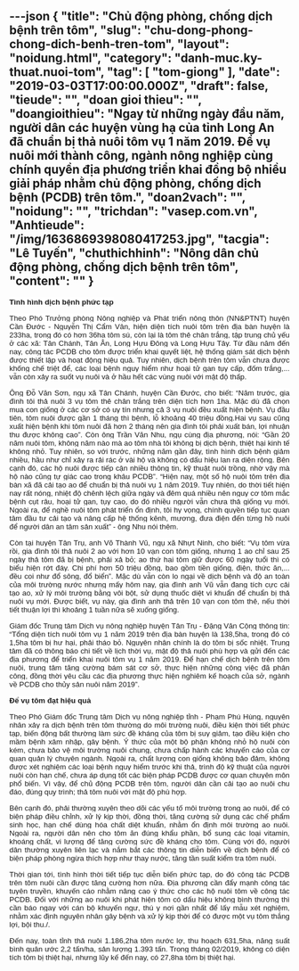 ---json
{
    "title": "Chủ động phòng, chống dịch bệnh trên tôm",
    "slug": "chu-dong-phong-chong-dich-benh-tren-tom",
    "layout": "noidung.html",
    "category": "danh-muc.ky-thuat.nuoi-tom",
    "tag": [
        "tom-giong"
    ],
    "date": "2019-03-03T17:00:00.000Z",
    "draft": false,
    "tieude": "",
    "doan gioi thieu": "",
    "doangioithieu": "Ngay từ những ngày đầu năm, người dân các huyện vùng hạ của tỉnh Long An đã chuẩn bị thả nuôi tôm vụ 1 năm 2019. Để vụ nuôi mới thành công, ngành nông nghiệp cùng chính quyền địa phương triển khai đồng bộ nhiều giải pháp nhằm chủ động phòng, chống dịch bệnh (PCDB) trên tôm.",
    "doan2vach": "",
    "noidung": "",
    "trichdan": "vasep.com.vn",
    "Anhtieude": "/img/1636869398080417253.jpg",
    "tacgia": "Lê Tuyến",
    "chuthichhinh": "Nông dân chủ động phòng, chống dịch bệnh trên tôm",
    "__content__": ""
}
---
<p style="margin-left:0cm; margin-right:0cm; text-align:justify"><span style="font-size:13px"><span style="background-color:white"><span style="color:#1b1b1b"><span style="font-family:Arial"><strong><span style="font-size:10pt">T&igrave;nh h&igrave;nh dịch bệnh phức tạp</span></strong></span></span></span></span></p>

<p style="margin-left:0cm; margin-right:0cm; text-align:justify"><span style="font-size:13px"><span style="background-color:white"><span style="color:#1b1b1b"><span style="font-family:Arial"><span style="font-size:10pt">Theo Ph&oacute; Trưởng ph&ograve;ng N&ocirc;ng nghiệp v&agrave; Ph&aacute;t triển n&ocirc;ng th&ocirc;n (NN&amp;PTNT) huyện Cần Đước - Nguyễn Thị Cẩm V&acirc;n, hiện diện t&iacute;ch nu&ocirc;i t&ocirc;m tr&ecirc;n địa b&agrave;n huyện l&agrave; 233ha, trong đ&oacute; c&oacute; hơn 36ha t&ocirc;m s&uacute;, c&ograve;n lại l&agrave; t&ocirc;m thẻ ch&acirc;n trắng, tập trung chủ yếu ở c&aacute;c x&atilde;: T&acirc;n Ch&aacute;nh, T&acirc;n &Acirc;n, Long Hựu Đ&ocirc;ng v&agrave; Long Hựu T&acirc;y. Từ đầu năm đến nay, c&ocirc;ng t&aacute;c PCDB cho t&ocirc;m được triển khai quyết liệt, hệ thống gi&aacute;m s&aacute;t dịch bệnh được thiết lập v&agrave; hoạt động hiệu quả. Tuy nhi&ecirc;n, dịch bệnh tr&ecirc;n t&ocirc;m vẫn chưa được khống chế triệt để, c&aacute;c loại bệnh nguy hiểm như hoại tử gan tụy cấp, đốm trắng,... vẫn c&ograve;n xảy ra suốt vụ nu&ocirc;i v&agrave; ở hầu hết c&aacute;c v&ugrave;ng nu&ocirc;i với mật độ thấp.</span></span></span></span></span></p>

<p style="margin-left:0cm; margin-right:0cm; text-align:justify"><span style="font-size:13px"><span style="background-color:white"><span style="color:#1b1b1b"><span style="font-family:Arial"><span style="font-size:10pt">&Ocirc;ng Đỗ Văn Sơn, ngụ x&atilde; T&acirc;n Ch&aacute;nh, huyện Cần Đước, cho biết: &ldquo;Năm trước, gia đ&igrave;nh t&ocirc;i thả nu&ocirc;i 3 vụ t&ocirc;m thẻ ch&acirc;n trắng tr&ecirc;n diện t&iacute;ch hơn 1ha. Mặc d&ugrave; đ&atilde; chọn mua con giống ở c&aacute;c cơ sở c&oacute; uy t&iacute;n nhưng cả 3 vụ nu&ocirc;i đều xuất hiện bệnh. Vụ đầu ti&ecirc;n, t&ocirc;m nu&ocirc;i được gần 1 th&aacute;ng th&igrave; bệnh, lỗ khoảng 40 triệu đồng.Hai vụ sau cũng xuất hiện bệnh khi t&ocirc;m nu&ocirc;i đ&atilde; hơn 2 th&aacute;ng n&ecirc;n gia đ&igrave;nh t&ocirc;i phải xuất b&aacute;n, lợi nhuận thu được kh&ocirc;ng cao&rdquo;. C&ograve;n &ocirc;ng Trần Văn Nhu, ngụ c&ugrave;ng địa phương, n&oacute;i: &ldquo;Gần 20 năm nu&ocirc;i t&ocirc;m, kh&ocirc;ng năm n&agrave;o m&agrave; ao t&ocirc;m nh&agrave; t&ocirc;i kh&ocirc;ng bị dịch bệnh, thiệt hại kinh tế kh&ocirc;ng nhỏ. Tuy nhi&ecirc;n, so với trước, những năm gần đ&acirc;y, t&igrave;nh h&igrave;nh dịch bệnh giảm nhiều, hầu như chỉ xảy ra rải r&aacute;c ở v&agrave;i hộ v&agrave; kh&ocirc;ng c&oacute; dấu hiệu lan ra diện rộng. B&ecirc;n cạnh đ&oacute;, c&aacute;c hộ nu&ocirc;i được tiếp cận nhiều th&ocirc;ng tin, kỹ thuật nu&ocirc;i trồng, nhờ vậy m&agrave; hộ n&agrave;o cũng tự gi&aacute;c cao trong kh&acirc;u PCDB&rdquo;. &ldquo;Hiện nay, một số hộ nu&ocirc;i t&ocirc;m tr&ecirc;n địa b&agrave;n x&atilde; đ&atilde; cải tạo ao để chuẩn bị thả nu&ocirc;i vụ 1 năm 2019. Tuy nhi&ecirc;n, do thời tiết hiện nay rất n&oacute;ng, nhiệt độ ch&ecirc;nh lệch giữa ng&agrave;y v&agrave; đ&ecirc;m qu&aacute; nhiều n&ecirc;n nguy cơ t&ocirc;m mắc bệnh cụt r&acirc;u, hoại tử gan, tụy cao, do đ&oacute; nhiều người vẫn chưa thả giống vụ mới. Ngo&agrave;i ra, để nghề nu&ocirc;i t&ocirc;m ph&aacute;t triển ổn định, t&ocirc;i hy vọng, ch&iacute;nh quyền tiếp tục quan t&acirc;m đầu tư cải tạo v&agrave; n&acirc;ng cấp hệ thống k&ecirc;nh, mương, đưa điện đến từng hồ nu&ocirc;i để người d&acirc;n an t&acirc;m sản xuất&rdquo; - &ocirc;ng Nhu n&oacute;i th&ecirc;m.</span></span></span></span></span></p>

<p style="margin-left:0cm; margin-right:0cm; text-align:justify"><span style="font-size:13px"><span style="background-color:white"><span style="color:#1b1b1b"><span style="font-family:Arial"><span style="font-size:10pt">C&ograve;n tại huyện T&acirc;n Trụ, anh V&otilde; Th&agrave;nh Vũ, ngụ x&atilde; Nhựt Ninh, cho biết: &ldquo;Vụ t&ocirc;m vừa rồi, gia đ&igrave;nh t&ocirc;i thả nu&ocirc;i 2 ao với hơn 10 vạn con t&ocirc;m giống, nhưng 1 ao chỉ sau 25 ng&agrave;y thả t&ocirc;m đ&atilde; bị bệnh, phải xả bỏ; ao thứ hai t&ocirc;m giữ được 60 ng&agrave;y tuổi th&igrave; c&oacute; biểu hiện rớt đ&aacute;y. Chi ph&iacute; hơn 50 triệu đồng, bao gồm tiền giống, điện, thức ăn,... đều coi như đổ s&ocirc;ng, đổ biển&rdquo;. Mặc d&ugrave; vẫn c&ograve;n lo ngại về dịch bệnh v&agrave; độ an to&agrave;n của m&ocirc;i trường nước nhưng mấy h&ocirc;m nay, gia đ&igrave;nh anh Vũ vẫn đang t&iacute;ch cực cải tạo ao, xử l&yacute; m&ocirc;i trường bằng v&ocirc;i bột, sử dụng thuốc diệt vi khuẩn để chuẩn bị thả nu&ocirc;i vụ mới. Được biết, vụ n&agrave;y, gia đ&igrave;nh anh thả tr&ecirc;n 10 vạn con t&ocirc;m thẻ, nếu thời tiết thuận lợi th&igrave; khoảng 1 tuần nữa sẽ xuống giống.</span></span></span></span></span></p>

<p style="margin-left:0cm; margin-right:0cm; text-align:justify"><span style="font-size:13px"><span style="background-color:white"><span style="color:#1b1b1b"><span style="font-family:Arial"><span style="font-size:10pt">Gi&aacute;m đốc Trung t&acirc;m Dịch vụ n&ocirc;ng nghiệp huyện T&acirc;n Trụ - Đặng Văn Cộng th&ocirc;ng tin: &ldquo;Tổng diện t&iacute;ch nu&ocirc;i t&ocirc;m vụ 1 năm 2019 tr&ecirc;n địa b&agrave;n huyện l&agrave; 138,5ha, trong đ&oacute; c&oacute; 1,5ha t&ocirc;m bị hư hại, phải th&aacute;o bỏ. Nguy&ecirc;n nh&acirc;n ch&iacute;nh l&agrave; do t&ocirc;m bị sốc nhiệt. Trung t&acirc;m đ&atilde; c&oacute; th&ocirc;ng b&aacute;o chi tiết về lịch thời vụ, mật độ thả nu&ocirc;i ph&ugrave; hợp v&agrave; gửi đến c&aacute;c địa phương để triển khai nu&ocirc;i t&ocirc;m vụ 1 năm 2019. Để hạn chế dịch bệnh tr&ecirc;n t&ocirc;m nu&ocirc;i, trung t&acirc;m tăng cường b&aacute;m s&aacute;t cơ sở, thực hiện những c&ocirc;ng việc đ&atilde; ph&acirc;n c&ocirc;ng, đồng thời y&ecirc;u cầu c&aacute;c địa phương thực hiện nghi&ecirc;m kế hoạch của sở, ng&agrave;nh về PCDB cho thủy sản nu&ocirc;i năm 2019&rdquo;.</span></span></span></span></span></p>

<p style="margin-left:0cm; margin-right:0cm; text-align:justify"><span style="font-size:13px"><span style="background-color:white"><span style="color:#1b1b1b"><span style="font-family:Arial"><strong><span style="font-size:10pt">Để vụ t&ocirc;m đạt hiệu quả</span></strong></span></span></span></span></p>

<p style="margin-left:0cm; margin-right:0cm; text-align:justify"><span style="font-size:13px"><span style="background-color:white"><span style="color:#1b1b1b"><span style="font-family:Arial"><span style="font-size:10pt">Theo Ph&oacute; Gi&aacute;m đốc Trung t&acirc;m Dịch vụ n&ocirc;ng nghiệp tỉnh - Phạm Ph&uacute; H&ugrave;ng, nguy&ecirc;n nh&acirc;n xảy ra dịch bệnh tr&ecirc;n t&ocirc;m thường do m&ocirc;i trường nu&ocirc;i, điều kiện thời tiết phức tạp, biến động bất thường l&agrave;m sức đề kh&aacute;ng của t&ocirc;m bị suy giảm, tạo điều kiện cho mầm bệnh x&acirc;m nhập, g&acirc;y bệnh. &Yacute; thức của một bộ phận kh&ocirc;ng nhỏ hộ nu&ocirc;i c&ograve;n k&eacute;m, chưa bảo vệ m&ocirc;i trường nu&ocirc;i chung, chưa chấp h&agrave;nh c&aacute;c khuyến c&aacute;o của cơ quan quản l&yacute; chuy&ecirc;n ng&agrave;nh. Ngo&agrave;i ra, chất lượng con giống kh&ocirc;ng bảo đảm, kh&ocirc;ng được x&eacute;t nghiệm c&aacute;c loại bệnh nguy hiểm trước khi thả, tr&igrave;nh độ kỹ thuật của người nu&ocirc;i c&ograve;n hạn chế, chưa &aacute;p dụng tốt c&aacute;c biện ph&aacute;p PCDB được cơ quan chuy&ecirc;n m&ocirc;n phổ biến. V&igrave; vậy, để chủ động PCDB tr&ecirc;n t&ocirc;m, người d&acirc;n cần cải tạo ao nu&ocirc;i chu đ&aacute;o, đ&uacute;ng quy tr&igrave;nh; thả t&ocirc;m nu&ocirc;i với mật độ ph&ugrave; hợp.</span></span></span></span></span></p>

<p style="margin-left:0cm; margin-right:0cm; text-align:justify"><span style="font-size:13px"><span style="background-color:white"><span style="color:#1b1b1b"><span style="font-family:Arial"><span style="font-size:10pt">B&ecirc;n cạnh đ&oacute;, phải thường xuy&ecirc;n theo d&otilde;i c&aacute;c yếu tố m&ocirc;i trường trong ao nu&ocirc;i, để c&oacute; biện ph&aacute;p điều chỉnh, xử l&yacute; kịp thời, đồng thời, tăng cường sử dụng c&aacute;c chế phẩm sinh học, hạn chế d&ugrave;ng h&oacute;a chất diệt khuẩn, nhằm ổn định m&ocirc;i trường ao nu&ocirc;i. Ngo&agrave;i ra, người d&acirc;n n&ecirc;n cho t&ocirc;m ăn đ&uacute;ng khẩu phần, bổ sung c&aacute;c loại vitamin, kho&aacute;ng chất, vi lượng để tăng cường sức đề kh&aacute;ng cho t&ocirc;m. C&ugrave;ng với đ&oacute;, người d&acirc;n thường xuy&ecirc;n li&ecirc;n lạc v&agrave; nắm bắt c&aacute;c th&ocirc;ng tin diễn biến về dịch bệnh để c&oacute; biện ph&aacute;p ph&ograve;ng ngừa th&iacute;ch hợp như thay nước, tăng tần suất kiểm tra t&ocirc;m nu&ocirc;i.</span></span></span></span></span></p>

<p style="margin-left:0cm; margin-right:0cm; text-align:justify"><span style="font-size:13px"><span style="background-color:white"><span style="color:#1b1b1b"><span style="font-family:Arial"><span style="font-size:10pt">Thời gian tới, t&igrave;nh h&igrave;nh thời tiết tiếp tục diễn biến phức tạp, do đ&oacute; c&ocirc;ng t&aacute;c PCDB tr&ecirc;n t&ocirc;m nu&ocirc;i cần được tăng cường hơn nữa. Địa phương cần đẩy mạnh c&ocirc;ng t&aacute;c tuy&ecirc;n truyền, khuyến c&aacute;o nhằm n&acirc;ng cao &yacute; thức cho c&aacute;c hộ nu&ocirc;i t&ocirc;m về c&ocirc;ng t&aacute;c PCDB. Đối với những ao nu&ocirc;i khi ph&aacute;t hiện t&ocirc;m c&oacute; dấu hiệu kh&ocirc;ng b&igrave;nh thường th&igrave; cần b&aacute;o ngay với c&aacute;n bộ khuyến ngư, th&uacute; y nơi gần nhất để lấy mẫu x&eacute;t nghiệm, nhằm x&aacute;c định nguy&ecirc;n nh&acirc;n g&acirc;y bệnh v&agrave; xử l&yacute; kịp thời để c&oacute; được một vụ t&ocirc;m thắng lợi, bội thu./.</span></span></span></span></span></p>

<p style="margin-left:0cm; margin-right:0cm; text-align:justify"><span style="font-size:13px"><span style="background-color:white"><span style="color:#1b1b1b"><span style="font-family:Arial"><span style="font-size:10pt">Đến nay, to&agrave;n tỉnh thả nu&ocirc;i 1.186,2ha t&ocirc;m nước lợ, thu hoạch 631,5ha, năng suất b&igrave;nh qu&acirc;n ước 2,2 tấn/ha, sản lượng 1.393 tấn. Trong th&aacute;ng 02/2019, kh&ocirc;ng c&oacute; diện t&iacute;ch t&ocirc;m bị thiệt hại, nhưng lũy kế đến nay, c&oacute; 27,8ha t&ocirc;m bị thiệt hại.</span></span></span></span></span></p>
